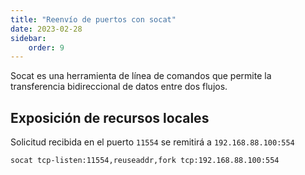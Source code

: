```yaml
---
title: "Reenvío de puertos con socat"
date: 2023-02-28
sidebar:
    order: 9
---
```


Socat es una herramienta de línea de comandos que permite la transferencia bidireccional de datos entre dos flujos.

## Exposición de recursos locales[](https://help.cesbo.com/misc/tools-and-utilities/network/socat#exposing-local-resources)

Solicitud recibida en el puerto `11554` se remitirá a `192.168.88.100:554`

```
socat tcp-listen:11554,reuseaddr,fork tcp:192.168.88.100:554
```
